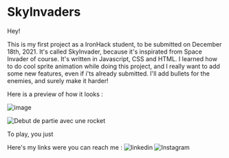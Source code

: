 # SkyInvaders

Hey! 

This is my first project as a IronHack student, to be submitted on December 18th, 2021.
It's called SkyInvader, because it's inspirated from Space Invader of course. It's written in Javascript, CSS and HTML. I learned how to do cool sprite animation while doing this project, and I really want to add some new features, even if i'ts already submitted. I'll add bullets for the enemies, and surely make it harder!

Here is a preview of how it looks : 

![image](https://user-images.githubusercontent.com/93737994/146629045-e5981b8d-bb4b-40ed-9584-d8f2e47a48c6.png)


![Debut de partie avec une rocket](https://user-images.githubusercontent.com/93737994/146629009-b93f3e72-710d-4698-a564-a492c4de5de0.png)


To play, you just

Here's my links were you can reach me : 
![linkedin](https://www.linkedin.com/in/corentin-aesch-1b95a912b/)
![Instagram](https://www.instagram.com/_corentin_sch/)
 
